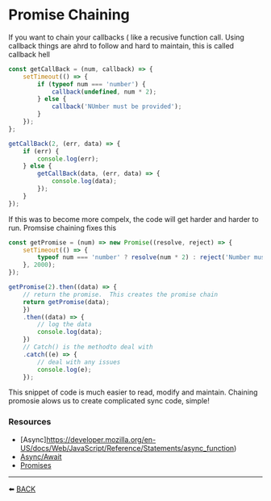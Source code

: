 # Promise Chaining

If you want to chain your callbacks ( like a recusive function call.  Using callback things are ahrd to follow and hard to maintain, this is called callback hell

```javascript
const getCallBack = (num, callback) => {
    setTimeout(() => {
        if (typeof num === 'number') {
            callback(undefined, num * 2);
        } else {
            callback('NUmber must be provided');
        }
    });
};
```

```javascript
getCallBack(2, (err, data) => {
    if (err) {
        console.log(err);
    } else {
        getCallBack(data, (err, data) => {
            console.log(data);
        });
    }
});
```

If this was to become more compelx, the code will get harder and harder to run.  Promsise chaining fixes this
```javascript
const getPromise = (num) => new Promise((resolve, reject) => {
    setTimeout(() => {
        typeof num === 'number' ? resolve(num * 2) : reject('Number must be provided');
    }, 2000);
});
```

```javascript
getPromise(2).then((data) => {
    // return the promise.  This creates the promise chain
    return getPromise(data);
    })
    .then((data) => {
        // log the data
        console.log(data);
    })
    // Catch() is the methodto deal with
    .catch((e) => {
        // deal with any issues
        console.log(e);
    });
```
This snippet of code is much easier to read, modify and maintain.  Chaining promosie alows us to create complicated sync code, simple!

### Resources
-   [Async]https://developer.mozilla.org/en-US/docs/Web/JavaScript/Reference/Statements/async_function)  
-   [Async/Await](https://javascript.info/async-await)  
-   [Promises](https://scotch.io/tutorials/javascript-promises-for-dummies)

---

:arrow_left: [BACK](../README.md)